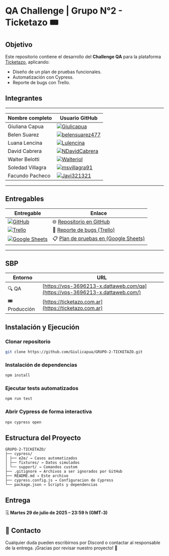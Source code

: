 # QA Challenge | Grupo N°2 - Ticketazo 🎟️

## Objetivo

Este repositorio contiene el desarrollo del **Challenge QA** para la plataforma [Ticketazo](https://ticketazo.com.ar), aplicando:

- Diseño de un plan de pruebas funcionales.
- Automatización con Cypress.
- Reporte de bugs con Trello.

## Integrantes
---

| Nombre completo                  | Usuario GitHub |
|------------------------------------|-------------------|
| Giuliana Capua                  | [![Giulicapua](https://img.shields.io/badge/GitHub-Giulicapua-121011?style=for-the-badge&logo=github&logoColor=white)](https://github.com/Giulicapua) |
| Belen Suarez                       | [![belensuarez477](https://img.shields.io/badge/GitHub-belensuarez477-121011?style=for-the-badge&logo=github&logoColor=white)](https://github.com/belensuarez477) |
| Luana Lencina              | [![Lulencina](https://img.shields.io/badge/GitHub-Lulencina-121011?style=for-the-badge&logo=github&logoColor=white)](https://github.com/Lulencina) |
| David Cabrera               | [![NDavidCabrera](https://img.shields.io/badge/GitHub-NDavidCabrera-121011?style=for-the-badge&logo=github&logoColor=white)](https://github.com/NDavidCabrera) |
| Walter Belotti               | [![Walteriol](https://img.shields.io/badge/GitHub-Walteriol-121011?style=for-the-badge&logo=github&logoColor=white)](https://github.com/Walteriol) |
| Soledad Villagra                      | [![msvillagra91](https://img.shields.io/badge/GitHub-msvillagra91-121011?style=for-the-badge&logo=github&logoColor=white)](https://github.com/msvillagra91) |
| Facundo Pacheco                     | [![Javi321321](https://img.shields.io/badge/GitHub-Javi321321-121011?style=for-the-badge&logo=github&logoColor=white)](https://github.com/Javi321321) |
---

## Entregables

| Entregable       | Enlace                                                                 |
|------------------|------------------------------------------------------------------------|
| [![GitHub](https://img.shields.io/badge/GitHub-Repositorio-121011?style=for-the-badge&logo=github&logoColor=white)](https://github.com/Giulicapua/GRUPO-2-TICKETAZO) | 🌐 [Repositorio en GitHub](https://github.com/Giulicapua/GRUPO-2-TICKETAZO) |
| [![Trello](https://img.shields.io/badge/Trello-Tablero-0052CC?style=for-the-badge&logo=trello&logoColor=white)](https://trello.com) | 🐞 [Reporte de bugs (Trello)](https://trello.com) |
| [![Google Sheets](https://img.shields.io/badge/GOOGLE%20SHEETS-PLAN%20DE%20PRUEBAS-34A853?style=for-the-badge&logo=google-sheets&logoColor=white)](https://docs.google.com/spreadsheets/d/15F4geH92zFfU4FYtKQcM0HOLL5lti_B5/edit?gid=1059415560#gid=1059415560) | 📋 [Plan de pruebas en (Google Sheets)](https://docs.google.com/spreadsheets/d/15F4geH92zFfU4FYtKQcM0HOLL5lti_B5/edit?gid=1059415560#gid=1059415560) |
---

## SBP

| Entorno    | URL                                                                         |
|------------|------------------------------------------------------------------------------|
| 🔍 QA         | [https://vps-3696213-x.dattaweb.com/qa](https://vps-3696213-x.dattaweb.com/) |
| 🎟️ Producción | [https://ticketazo.com.ar](https://ticketazo.com.ar)                         |

## Instalación y Ejecución

### Clonar repositorio
```bash
git clone https://github.com/Giulicapua/GRUPO-2-TICKETAZO.git
```

### Instalación de dependencias
```bash
npm install
```

### Ejecutar tests automatizados
```bash
npm run test
```

### Abrir Cypress de forma interactiva
```bash
npx cypress open
```

## Estructura del Proyecto
```
GRUPO-2-TICKETAZO/
├── cypress/
│ ├── e2e/ → Casos automatizados
│ ├── fixtures/ → Datos simulados
│ └── support/ → Comandos custom
├── .gitignore → Archivos a ser ignorados por GitHub
├── README.md → Este archivo
├── cypress.config.js → Configuracion de Cypress
└── package.json → Scripts y dependencias
```

## Entrega
🗓️ **Martes 29 de julio de 2025 – 23:59 h (GMT‑3)**

## 💬 Contacto

Cualquier duda pueden escribirnos por Discord o contactar al responsable de la entrega.
¡Gracias por revisar nuestro proyecto! 🙌

